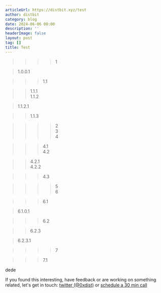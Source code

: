 ```yaml
---
articleUrl: https://distbit.xyz/test
author: distbit
category: blog
date: 2024-06-06 00:00
description: ''
headerImage: false
layout: post
tag: []
title: Test
---
```





>>>>1  

>1.0.0.1  

>>>1.1  

>>1.1.1  
>>1.1.2  

>1.1.2.1  

>>1.1.3  

>>>>2  
>>>>3  
>>>>4  

>>>4.1  
>>>4.2  

>>4.2.1  
>>4.2.2  

>>>4.3  

>>>>5  
>>>>6  

>>>6.1  

>6.1.0.1  

>>>6.2  

>>6.2.3  

>6.2.3.1  

>>>>7  

>>>7.1  


dede

If you found this interesting, have feedback or are working on something related, let's get in touch: [twitter (@0xdist)](https://twitter.com/0xdist) or [schedule a 30 min call](https://cal.com/distbit/30min)